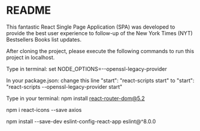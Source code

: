 # README

This fantastic React Single Page Application (SPA) was developed to provide the best user experience to follow-up of the New York Times (NYT) Bestsellers Books list updates.

After cloning the project, please execute the following commands to run this project in localhost.

Type in terminal:
set NODE_OPTIONS=--openssl-legacy-provider

In your package.json: change this line
"start": "react-scripts start"
to
"start": "react-scripts --openssl-legacy-provider start"

Type in your terminal:
npm install react-router-dom@5.2

npm i react-icons --save axios

npm install --save-dev eslint-config-react-app eslint@^8.0.0